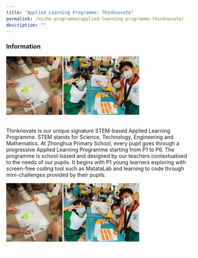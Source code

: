 ```yaml
---
title: "Applied Learning Programme: Thinknovate"
permalink: /niche-programme/applied-learning-programme-thinknovate/
description: ""
---
```

### **Information**
![](/images/Thinknovate%20Section/thinknovate%20combined%20new.gif)
Thinknovate is our unique signature STEM-based Applied Learning Programme. STEM stands for Science, Technology, Engineering and Mathematics. At Zhonghua Primary School, every pupil goes through a progressive Applied Learning Programme starting from P1 to P6. The programme is school-based and designed by our teachers contextualised to the needs of our pupils. It begins with P1 young learners exploring with screen-free coding tool such as MatataLab and learning to code through mini-challenges provided by their pupils.

![](/images/Thinknovate%20Section/thinknovate%20combined%20new.gif)